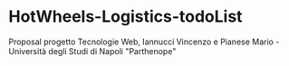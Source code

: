 # HotWheels-Logistics-todoList
Proposal progetto Tecnologie Web, Iannucci Vincenzo e Pianese Mario - Università degli Studi di Napoli "Parthenope"
